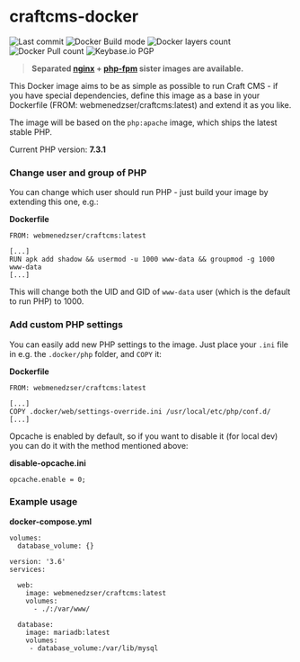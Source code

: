 # craftcms-docker

![Last commit](https://badgen.net/github/last-commit/Saboteur777/craftcms-docker/v3)
![Docker Build mode](https://badgen.net/badge/docker%20build/automated)
![Docker layers count](https://images.microbadger.com/badges/image/webmenedzser/craftcms.svg)
![Docker Pull count](https://badgen.net/docker/pulls/webmenedzser/craftcms)
![Keybase.io PGP](https://badgen.net/keybase/pgp/Saboteur777)

> **Separated [nginx](https://cloud.docker.com/u/webmenedzser/repository/docker/webmenedzser/craftcms-nginx) + [php-fpm](https://cloud.docker.com/u/webmenedzser/repository/docker/webmenedzser/craftcms-php) sister images are available.**

This Docker image aims to be as simple as possible to run Craft CMS - if you have special dependencies, define this image as a base in your Dockerfile (FROM: webmenedzser/craftcms:latest) and extend it as you like. 

The image will be based on the `php:apache` image, which ships the latest stable PHP. 

Current PHP version: **7.3.1**


### Change user and group of PHP
You can change which user should run PHP - just build your image by extending this one, e.g.:

**Dockerfile**
```
FROM: webmenedzser/craftcms:latest

[...]
RUN apk add shadow && usermod -u 1000 www-data && groupmod -g 1000 www-data
[...]
```

This will change both the UID and GID of `www-data` user (which is the default to run PHP) to 1000.

### Add custom PHP settings
You can easily add new PHP settings to the image. Just place your `.ini` file in e.g. the `.docker/php` folder, and `COPY` it:

**Dockerfile**
```
FROM: webmenedzser/craftcms:latest

[...]
COPY .docker/web/settings-override.ini /usr/local/etc/php/conf.d/
[...]
```
Opcache is enabled by default, so if you want to disable it (for local dev) you can do it with the method mentioned above:

**disable-opcache.ini**
```
opcache.enable = 0;
```

### Example usage

**docker-compose.yml**

```
volumes:
  database_volume: {}

version: '3.6'
services:

  web:
    image: webmenedzser/craftcms:latest
    volumes:
      - ./:/var/www/

  database:
    image: mariadb:latest
    volumes:
     - database_volume:/var/lib/mysql
```
